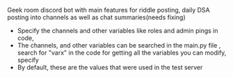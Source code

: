 Geek room discord bot with main features for riddle posting, daily DSA posting into channels as well as chat summaries(needs fixing)

* Specify the channels and other variables like roles and admin pings in code, 
* The channels, and other variables can be searched in the main.py file , search for  "varx" in the code for getting all the variables you can modify, specify
* By default, these are the values that were used in the test server